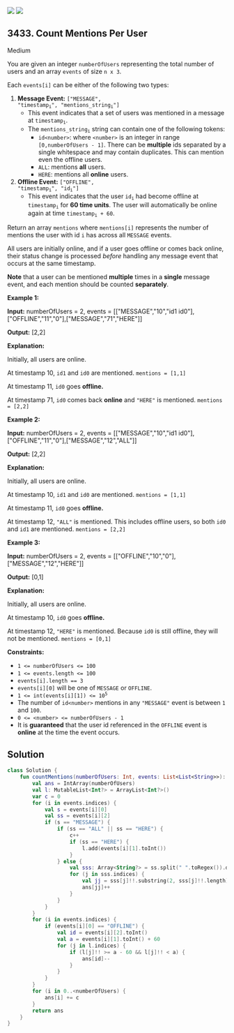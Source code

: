 [![](https://img.shields.io/github/stars/javadev/LeetCode-in-Kotlin?label=Stars&style=flat-square)](https://github.com/javadev/LeetCode-in-Kotlin)
[![](https://img.shields.io/github/forks/javadev/LeetCode-in-Kotlin?label=Fork%20me%20on%20GitHub%20&style=flat-square)](https://github.com/javadev/LeetCode-in-Kotlin/fork)

## 3433\. Count Mentions Per User

Medium

You are given an integer `numberOfUsers` representing the total number of users and an array `events` of size `n x 3`.

Each `events[i]` can be either of the following two types:

1.  **Message Event:** <code>["MESSAGE", "timestamp<sub>i</sub>", "mentions_string<sub>i</sub>"]</code>
    *   This event indicates that a set of users was mentioned in a message at <code>timestamp<sub>i</sub></code>.
    *   The <code>mentions_string<sub>i</sub></code> string can contain one of the following tokens:
        *   `id<number>`: where `<number>` is an integer in range `[0,numberOfUsers - 1]`. There can be **multiple** ids separated by a single whitespace and may contain duplicates. This can mention even the offline users.
        *   `ALL`: mentions **all** users.
        *   `HERE`: mentions all **online** users.
2.  **Offline Event:** <code>["OFFLINE", "timestamp<sub>i</sub>", "id<sub>i</sub>"]</code>
    *   This event indicates that the user <code>id<sub>i</sub></code> had become offline at <code>timestamp<sub>i</sub></code> for **60 time units**. The user will automatically be online again at time <code>timestamp<sub>i</sub> + 60</code>.

Return an array `mentions` where `mentions[i]` represents the number of mentions the user with id `i` has across all `MESSAGE` events.

All users are initially online, and if a user goes offline or comes back online, their status change is processed _before_ handling any message event that occurs at the same timestamp.

**Note** that a user can be mentioned **multiple** times in a **single** message event, and each mention should be counted **separately**.

**Example 1:**

**Input:** numberOfUsers = 2, events = \[\["MESSAGE","10","id1 id0"],["OFFLINE","11","0"],["MESSAGE","71","HERE"]]

**Output:** [2,2]

**Explanation:**

Initially, all users are online.

At timestamp 10, `id1` and `id0` are mentioned. `mentions = [1,1]`

At timestamp 11, `id0` goes **offline.**

At timestamp 71, `id0` comes back **online** and `"HERE"` is mentioned. `mentions = [2,2]`

**Example 2:**

**Input:** numberOfUsers = 2, events = \[\["MESSAGE","10","id1 id0"],["OFFLINE","11","0"],["MESSAGE","12","ALL"]]

**Output:** [2,2]

**Explanation:**

Initially, all users are online.

At timestamp 10, `id1` and `id0` are mentioned. `mentions = [1,1]`

At timestamp 11, `id0` goes **offline.**

At timestamp 12, `"ALL"` is mentioned. This includes offline users, so both `id0` and `id1` are mentioned. `mentions = [2,2]`

**Example 3:**

**Input:** numberOfUsers = 2, events = \[\["OFFLINE","10","0"],["MESSAGE","12","HERE"]]

**Output:** [0,1]

**Explanation:**

Initially, all users are online.

At timestamp 10, `id0` goes **offline.**

At timestamp 12, `"HERE"` is mentioned. Because `id0` is still offline, they will not be mentioned. `mentions = [0,1]`

**Constraints:**

*   `1 <= numberOfUsers <= 100`
*   `1 <= events.length <= 100`
*   `events[i].length == 3`
*   `events[i][0]` will be one of `MESSAGE` or `OFFLINE`.
*   <code>1 <= int(events[i][1]) <= 10<sup>5</sup></code>
*   The number of `id<number>` mentions in any `"MESSAGE"` event is between `1` and `100`.
*   `0 <= <number> <= numberOfUsers - 1`
*   It is **guaranteed** that the user id referenced in the `OFFLINE` event is **online** at the time the event occurs.

## Solution

```kotlin
class Solution {
    fun countMentions(numberOfUsers: Int, events: List<List<String>>): IntArray {
        val ans = IntArray(numberOfUsers)
        val l: MutableList<Int?> = ArrayList<Int?>()
        var c = 0
        for (i in events.indices) {
            val s = events[i][0]
            val ss = events[i][2]
            if (s == "MESSAGE") {
                if (ss == "ALL" || ss == "HERE") {
                    c++
                    if (ss == "HERE") {
                        l.add(events[i][1].toInt())
                    }
                } else {
                    val sss: Array<String?> = ss.split(" ".toRegex()).dropLastWhile { it.isEmpty() }.toTypedArray()
                    for (j in sss.indices) {
                        val jj = sss[j]!!.substring(2, sss[j]!!.length).toInt()
                        ans[jj]++
                    }
                }
            }
        }
        for (i in events.indices) {
            if (events[i][0] == "OFFLINE") {
                val id = events[i][2].toInt()
                val a = events[i][1].toInt() + 60
                for (j in l.indices) {
                    if (l[j]!! >= a - 60 && l[j]!! < a) {
                        ans[id]--
                    }
                }
            }
        }
        for (i in 0..<numberOfUsers) {
            ans[i] += c
        }
        return ans
    }
}
```